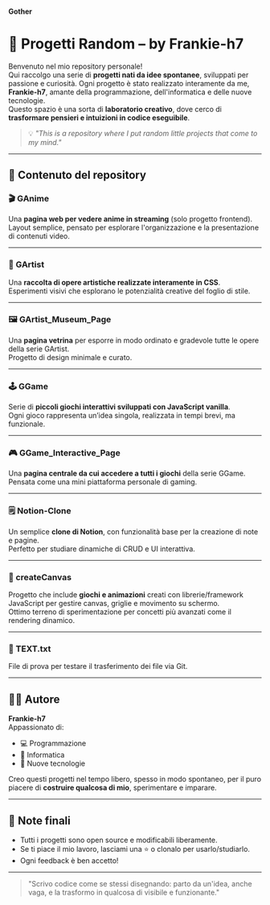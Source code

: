 #### Gother
# 🧠 Progetti Random – by Frankie-h7

Benvenuto nel mio repository personale!  
Qui raccolgo una serie di **progetti nati da idee spontanee**, sviluppati per passione e curiosità. Ogni progetto è stato realizzato interamente da me, **Frankie-h7**, amante della programmazione, dell'informatica e delle nuove tecnologie.  
Questo spazio è una sorta di **laboratorio creativo**, dove cerco di **trasformare pensieri e intuizioni in codice eseguibile**.

> 💡 *"This is a repository where I put random little projects that come to my mind."*

---

## 📁 Contenuto del repository

### 🎬 GAnime
Una **pagina web per vedere anime in streaming** (solo progetto frontend).  
Layout semplice, pensato per esplorare l'organizzazione e la presentazione di contenuti video.

---

### 🎨 GArtist
Una **raccolta di opere artistiche realizzate interamente in CSS**.  
Esperimenti visivi che esplorano le potenzialità creative del foglio di stile.

---

### 🖼️ GArtist_Museum_Page
Una **pagina vetrina** per esporre in modo ordinato e gradevole tutte le opere della serie GArtist.  
Progetto di design minimale e curato.

---

### 🕹️ GGame
Serie di **piccoli giochi interattivi sviluppati con JavaScript vanilla**.  
Ogni gioco rappresenta un’idea singola, realizzata in tempi brevi, ma funzionale.

---

### 🎮 GGame_Interactive_Page
Una **pagina centrale da cui accedere a tutti i giochi** della serie GGame.  
Pensata come una mini piattaforma personale di gaming.

---

### 🗒️ Notion-Clone
Un semplice **clone di Notion**, con funzionalità base per la creazione di note e pagine.  
Perfetto per studiare dinamiche di CRUD e UI interattiva.

---

### 🧱 createCanvas
Progetto che include **giochi e animazioni** creati con librerie/framework JavaScript per gestire canvas, griglie e movimento su schermo.  
Ottimo terreno di sperimentazione per concetti più avanzati come il rendering dinamico.

---

### 📄 TEXT.txt
File di prova per testare il trasferimento dei file via Git.

---

## 👨‍💻 Autore

**Frankie-h7**  
Appassionato di:
- 💻 Programmazione
- 🧠 Informatica
- 🚀 Nuove tecnologie

Creo questi progetti nel tempo libero, spesso in modo spontaneo, per il puro piacere di **costruire qualcosa di mio**, sperimentare e imparare.

---

## 📌 Note finali

- Tutti i progetti sono open source e modificabili liberamente.
- Se ti piace il mio lavoro, lasciami una ⭐ o clonalo per usarlo/studiarlo.
- Ogni feedback è ben accetto!

---

> "Scrivo codice come se stessi disegnando: parto da un'idea, anche vaga, e la trasformo in qualcosa di visibile e funzionante."
